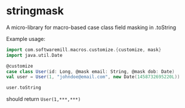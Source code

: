 # stringmask
A micro-library for macro-based case class field masking in .toString

Example usage:
```scala
import com.softwaremill.macros.customize.{customize, mask}
import java.util.Date

@customize
case class User(id: Long, @mask email: String, @mask dob: Date)
val user = User(1, "johndoe@email.com", new Date(1458732695220L))

user.toString
```
should return `User(1,***,***)`

